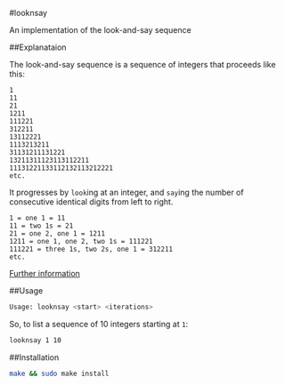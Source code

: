 #looknsay

An implementation of the look-and-say sequence

##Explanataion

The look-and-say sequence is a sequence of integers that proceeds like this:

```
1
11
21
1211
111221
312211
13112221
1113213211
31131211131221
13211311123113112211
11131221133112132113212221
etc.
```

It progresses by `look`ing at an integer, and `say`ing the number of consecutive identical digits from left to right.

```
1 = one 1 = 11
11 = two 1s = 21
21 = one 2, one 1 = 1211
1211 = one 1, one 2, two 1s = 111221
111221 = three 1s, two 2s, one 1 = 312211
etc.
```

[Further information](http://en.wikipedia.org/wiki/Look-and-say_sequence)

##Usage

```bash
Usage: looknsay <start> <iterations>
```

So, to list a sequence of 10 integers starting at `1`:

```bash
looknsay 1 10
```

##Installation

```bash
make && sudo make install
```
